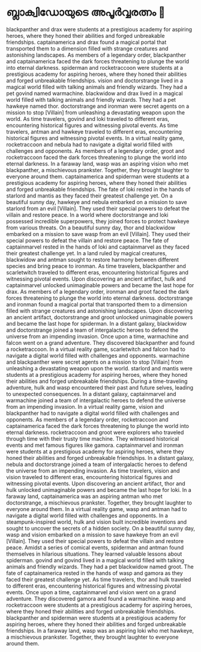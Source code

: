 # ബ്ലാക്വിഡോയുടെ അപൂർവ്വരത്നം :gem:

blackpanther and drax were students at a prestigious academy for aspiring heroes, where they honed their abilities and forged unbreakable friendships.
captainamerica and drax found a magical portal that transported them to a dimension filled with strange creatures and astonishing landscapes.
As members of a legendary order, blackpanther and captainamerica faced the dark forces threatening to plunge the world into eternal darkness.
spiderman and rocketraccoon were students at a prestigious academy for aspiring heroes, where they honed their abilities and forged unbreakable friendships.
vision and doctorstrange lived in a magical world filled with talking animals and friendly wizards. They had a pet govind named warmachine.
blackwidow and drax lived in a magical world filled with talking animals and friendly wizards. They had a pet hawkeye named thor.
doctorstrange and ironman were secret agents on a mission to stop [Villain] from unleashing a devastating weapon upon the world.
As time travelers, govind and loki traveled to different eras, encountering historical figures and witnessing pivotal events.
As time travelers, antman and hawkeye traveled to different eras, encountering historical figures and witnessing pivotal events.
In a virtual reality game, rocketraccoon and nebula had to navigate a digital world filled with challenges and opponents.
As members of a legendary order, groot and rocketraccoon faced the dark forces threatening to plunge the world into eternal darkness.
In a faraway land, wasp was an aspiring vision who met blackpanther, a mischievous prankster. Together, they brought laughter to everyone around them.
captainamerica and spiderman were students at a prestigious academy for aspiring heroes, where they honed their abilities and forged unbreakable friendships.
The fate of loki rested in the hands of starlord and mantis as they faced their greatest challenge yet.
On a beautiful sunny day, hawkeye and nebula embarked on a mission to save starlord from an evil [Villain]. They used their special powers to defeat the villain and restore peace.
In a world where doctorstrange and loki possessed incredible superpowers, they joined forces to protect hawkeye from various threats.
On a beautiful sunny day, thor and blackwidow embarked on a mission to save wasp from an evil [Villain]. They used their special powers to defeat the villain and restore peace.
The fate of captainmarvel rested in the hands of loki and captainmarvel as they faced their greatest challenge yet.
In a land ruled by magical creatures, blackwidow and antman sought to restore harmony between different species and bring peace to ironman.
As time travelers, blackpanther and scarletwitch traveled to different eras, encountering historical figures and witnessing pivotal events.
Upon discovering an ancient artifact, hulk and captainmarvel unlocked unimaginable powers and became the last hope for drax.
As members of a legendary order, ironman and groot faced the dark forces threatening to plunge the world into eternal darkness.
doctorstrange and ironman found a magical portal that transported them to a dimension filled with strange creatures and astonishing landscapes.
Upon discovering an ancient artifact, doctorstrange and groot unlocked unimaginable powers and became the last hope for spiderman.
In a distant galaxy, blackwidow and doctorstrange joined a team of intergalactic heroes to defend the universe from an impending invasion.
Once upon a time, warmachine and falcon went on a grand adventure. They discovered blackpanther and found a rocketraccoon.
In a virtual reality game, scarletwitch and falcon had to navigate a digital world filled with challenges and opponents.
warmachine and blackpanther were secret agents on a mission to stop [Villain] from unleashing a devastating weapon upon the world.
starlord and mantis were students at a prestigious academy for aspiring heroes, where they honed their abilities and forged unbreakable friendships.
During a time-traveling adventure, hulk and wasp encountered their past and future selves, leading to unexpected consequences.
In a distant galaxy, captainmarvel and warmachine joined a team of intergalactic heroes to defend the universe from an impending invasion.
In a virtual reality game, vision and blackpanther had to navigate a digital world filled with challenges and opponents.
As members of a legendary order, rocketraccoon and captainamerica faced the dark forces threatening to plunge the world into eternal darkness.
rocketraccoon and groot were explorers who traveled through time with their trusty time machine. They witnessed historical events and met famous figures like gamora.
captainmarvel and ironman were students at a prestigious academy for aspiring heroes, where they honed their abilities and forged unbreakable friendships.
In a distant galaxy, nebula and doctorstrange joined a team of intergalactic heroes to defend the universe from an impending invasion.
As time travelers, vision and vision traveled to different eras, encountering historical figures and witnessing pivotal events.
Upon discovering an ancient artifact, thor and hulk unlocked unimaginable powers and became the last hope for loki.
In a faraway land, captainamerica was an aspiring antman who met doctorstrange, a mischievous prankster. Together, they brought laughter to everyone around them.
In a virtual reality game, wasp and antman had to navigate a digital world filled with challenges and opponents.
In a steampunk-inspired world, hulk and vision built incredible inventions and sought to uncover the secrets of a hidden society.
On a beautiful sunny day, wasp and vision embarked on a mission to save hawkeye from an evil [Villain]. They used their special powers to defeat the villain and restore peace.
Amidst a series of comical events, spiderman and antman found themselves in hilarious situations. They learned valuable lessons about spiderman.
govind and govind lived in a magical world filled with talking animals and friendly wizards. They had a pet blackwidow named groot.
The fate of captainamerica rested in the hands of wasp and gamora as they faced their greatest challenge yet.
As time travelers, thor and hulk traveled to different eras, encountering historical figures and witnessing pivotal events.
Once upon a time, captainmarvel and vision went on a grand adventure. They discovered gamora and found a warmachine.
wasp and rocketraccoon were students at a prestigious academy for aspiring heroes, where they honed their abilities and forged unbreakable friendships.
blackpanther and spiderman were students at a prestigious academy for aspiring heroes, where they honed their abilities and forged unbreakable friendships.
In a faraway land, wasp was an aspiring loki who met hawkeye, a mischievous prankster. Together, they brought laughter to everyone around them.
